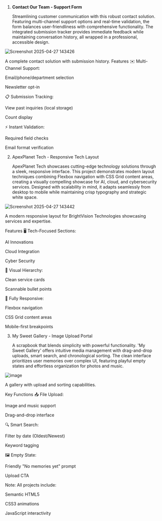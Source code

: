 1. **Contact Our Team - Support Form**

   Streamlining customer communication with this robust contact solution. Featuring multi-channel support options and real-time validation, the form balances user-friendliness with comprehensive functionality. The integrated submission tracker provides immediate feedback while maintaining conversation history, all wrapped in a professional, accessible design.
   
![Screenshot 2025-04-27 143426](https://github.com/user-attachments/assets/da789611-ebce-4227-b662-4f9df5798154)


A complete contact solution with submission history.
Features
✉️ Multi-Channel Support:

Email/phone/department selection

Newsletter opt-in

📋 Submission Tracking:

View past inquiries (local storage)

Count display

⚡ Instant Validation:

Required field checks

Email format verification



2. ApexPlanet Tech - Responsive Tech Layout

   ApexPlanet Tech showcases cutting-edge technology solutions through a sleek, responsive interface. This project demonstrates modern layout techniques combining Flexbox navigation with CSS Grid content areas, creating a visually compelling showcase for AI, cloud, and cybersecurity services. Designed with scalability in mind, it adapts seamlessly from desktop to mobile while maintaining crisp typography and strategic white space.
   
![Screenshot 2025-04-27 143442](https://github.com/user-attachments/assets/625857b8-d2df-4b12-be07-9f0ff3785dd5)


A modern responsive layout for BrightVision Technologies showcasing services and expertise.

Features
🖥️ Tech-Focused Sections:

AI Innovations

Cloud Integration

Cyber Security

🎨 Visual Hierarchy:

Clean service cards

Scannable bullet points

📱 Fully Responsive:

Flexbox navigation

CSS Grid content areas

Mobile-first breakpoints



3. My Sweet Gallery - Image Upload Portal

   A scrapbook that blends simplicity with powerful functionality. 'My Sweet Gallery' offers intuitive media management with drag-and-drop uploads, smart search, and chronological sorting. The clean interface prioritizes user memories over complex UI, featuring playful empty states and effortless organization for photos and music.
   
![image](https://github.com/user-attachments/assets/f30ca692-404f-4603-952e-0e5044588c67)


A gallery with upload and sorting capabilities.

Key Functions
📤 File Upload:

Image and music support

Drag-and-drop interface

🔍 Smart Search:

Filter by date (Oldest/Newest)

Keyword tagging

🖼️ Empty State:

Friendly "No memories yet" prompt

Upload CTA



Note: All projects include:

Semantic HTML5

CSS3 animations

JavaScript interactivity


